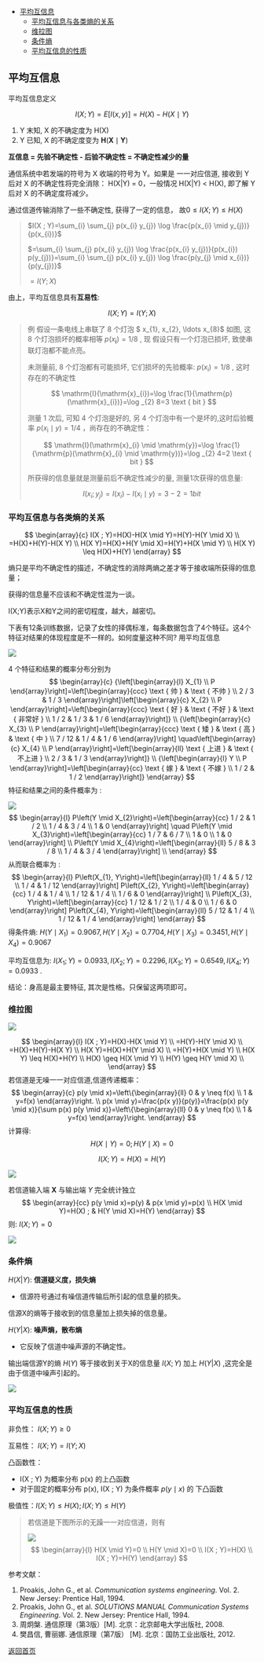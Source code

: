 - [平均互信息](#平均互信息)
  - [平均互信息与各类熵的关系](#平均互信息与各类熵的关系)
  - [维拉图](#维拉图)
  - [条件熵](#条件熵)
  - [平均互信息的性质](#平均互信息的性质)


## 平均互信息

平均互信息定义

$$
I(X ; Y)=E[I(x, y)]=H(X)-H(X \mid Y)
$$

1.  Y 末知,  $\mathrm{X}$  的不确定度为  $\mathrm{H}(\mathrm{X})$ 
2.  Y 已知,  $\mathrm{X}$  的不确定度变为  $\mathbf{H}(\mathbf{X} \mid \mathbf{Y})$ 

**互信息  =  先验不确定性 - 后验不确定性  =  不确定性减少的量**

通信系统中若发端的符号为 X 收端的符号为 Y。如果是 一一对应信道, 接收到 Y 后对 X 的不确定性将完全消除： H(X|Y) = 0，一般情况 H(X|Y) < H(X), 即了解 Y 后对 X 的不确定度将减少。

通过信道传输消除了一些不确定性, 获得了一定的信息， 故$0 \leq I(X ; Y) \leq H(X)$

> $I(X ; Y)=\sum_{i} \sum_{j} p(x_{i} y_{j}) \log \frac{p(x_{i} \mid y_{j})}{p(x_{i})}$
>
> $=\sum_{i} \sum_{j} p(x_{i} y_{j}) \log \frac{p(x_{i} y_{j})}{p(x_{i}) p(y_{j})}=\sum_{i} \sum_{j} p(x_{i} y_{j}) \log \frac{p(y_{j} \mid x_{i})}{p(y_{j})}$
>
> $=I(Y ; X)$

由上，平均互信息具有**互易性**:

$$
I(X ; Y)=I(Y ; X)
$$

> 例 假设一条电线上串联了 8 个灯泡 $ x_{1}, x_{2}, \ldots x_{8}$  如图, 这 8 个灯泡损坏的概率相等  $p(x_{\mathbf{i}})=1 / 8$ , 现 假设只有一个灯泡已损坏, 致使串联灯泡都不能点亮。
>
> 未测量前, 8 个灯泡都有可能损坏, 它们损坏的先验概率:  $p(x_{\mathrm{i}})=1 / 8$ , 这时存在的不确定性
>
> 
> $$
> \mathrm{I}(\mathrm{x}_{i})=\log \frac{1}{\mathrm{p}(\mathrm{x}_{i})}=\log _{2} 8=3 \text { bit }
> $$
> 
>
> 测量 1 次后, 可知 4 个灯泡是好的, 另 4 个灯泡中有一个是坏的,这时后验概率  $p(x_{\mathrm{i}} \mid y)=1 / 4$ ，尚存在的不确定性：
>
> 
> $$
> \mathrm{I}(\mathrm{x}_{i} \mid \mathrm{y})=\log \frac{1}{\mathrm{p}(\mathrm{x}_{i} \mid \mathrm{y})}=\log _{2} 4=2 \text { bit }
> $$
> 
>
> 所获得的信息量就是测量前后不确定性减少的量, 测量1次获得的信息量:
>
> 
> $$
> I(x_{i} ; y_{j})=I(x_{i})-I(x_{i} \mid y)=3-2=1 b i t
> $$

### 平均互信息与各类熵的关系

$$
\begin{array}{c}
I(X ; Y)=H(X)-H(X \mid Y)=H(Y)-H(Y \mid X) \\
=H(X)+H(Y)-H(X Y) \\
H(X Y)=H(X)+H(Y \mid X)=H(Y)+H(X \mid Y) \\
H(X Y) \leq H(X)+H(Y)
\end{array}
$$

熵只是平均不确定性的描述，不确定性的消除两熵之差才等于接收端所获得的信息量；

获得的信息量不应该和不确定性混为一谈。

I(X;Y)表示X和Y之间的密切程度，越大，越密切。



下表有12条训练数据，记录了女性的择偶标准，每条数据包含了4个特征。这4个特征对结果的体现程度是不一样的。如何度量这种不同? 用平均互信息

![](https://raw.githubusercontent.com/timerring/picgo/master/picbed/image-20230205203900235.png)

4 个特征和结果的概率分布分别为
$$
\begin{array}{c}
{\left[\begin{array}{l}
X_{1} \\
P
\end{array}\right]=\left[\begin{array}{ccc}
\text { 帅 } & \text { 不帅 } \\
2 / 3 & 1 / 3
\end{array}\right]\left[\begin{array}{c}
X_{2} \\
P
\end{array}\right]=\left[\begin{array}{ccc}
\text { 好 } & \text { 不好 } & \text { 非常好 } \\
1 / 2 & 1 / 3 & 1 / 6
\end{array}\right]} \\
{\left[\begin{array}{c}
X_{3} \\
P
\end{array}\right]=\left[\begin{array}{ccc}
\text { 矮 } & \text { 高 } & \text { 中 } \\
7 / 12 & 1 / 4 & 1 / 6
\end{array}\right] \quad\left[\begin{array}{c}
X_{4} \\
P
\end{array}\right]=\left[\begin{array}{ll}
\text { 上进 } & \text { 不上进 } \\
2 / 3 & 1 / 3
\end{array}\right]} \\
{\left[\begin{array}{l}
Y \\
P
\end{array}\right]=\left[\begin{array}{cc}
\text { 嫁 } & \text { 不嫁 } \\
1 / 2 & 1 / 2
\end{array}\right]}
\end{array}
$$
特征和结果之间的条件概率为 :

![](https://raw.githubusercontent.com/timerring/picgo/master/picbed/image-20230205204146243.png)
$$
\begin{array}{l}
P\left(Y \mid X_{2}\right)=\left[\begin{array}{cc}
1 / 2 & 1 / 2 \\
1 / 4 & 3 / 4 \\
1 & 0
\end{array}\right] \quad P\left(Y \mid X_{3}\right)=\left[\begin{array}{cc}
1 / 7 & 6 / 7 \\
1 & 0 \\
1 & 0
\end{array}\right] \\
P\left(Y \mid X_{4}\right)=\left[\begin{array}{ll}
5 / 8 & 3 / 8 \\
1 / 4 & 3 / 4
\end{array}\right] \\
\end{array}
$$
从而联合概率为 :
$$
\begin{array}{l}
P\left(X_{1}, Y\right)=\left[\begin{array}{ll}
1 / 4 & 5 / 12 \\
1 / 4 & 1 / 12
\end{array}\right] P\left(X_{2}, Y\right)=\left[\begin{array}{cc}
1 / 4 & 1 / 4 \\
1 / 12 & 1 / 4 \\
1 / 6 & 0
\end{array}\right] \\
P\left(X_{3}, Y\right)=\left[\begin{array}{cc}
1 / 12 & 1 / 2 \\
1 / 4 & 0 \\
1 / 6 & 0
\end{array}\right] P\left(X_{4}, Y\right)=\left[\begin{array}{ll}
5 / 12 & 1 / 4 \\
1 / 12 & 1 / 4
\end{array}\right]
\end{array}
$$
得条件熵:  $H(Y \mid X_{1})=0.9067, H(Y \mid X_{2})=0.7704 ,  H(Y \mid X_{3})=0.3451, H(Y \mid X_{4})=0.9067$ 

平均互信息为:  $I(X_{1} ; Y)=0.0933, I(X_{2} ; Y)=0.2296 ,  I(X_{3} ; Y)=0.6549, I(X_{4} ; Y)=0.0933$ .

结论：身高是最主要特征, 其次是性格。只保留这两项即可。

### 维拉图

![](https://raw.githubusercontent.com/timerring/picgo/master/picbed/image-20221014112645460.png)

$$
\begin{array}{l}
I(X ; Y)=H(X)-H(X \mid Y) \\
=H(Y)-H(Y \mid X) \\
=H(X)+H(Y)-H(X Y) \\
H(X Y)=H(X)+H(Y \mid X) \\
=H(Y)+H(X \mid Y) \\
H(X Y) \leq H(X)+H(Y) \\
H(X) \geq H(X \mid Y) \\
H(Y) \geq H(Y \mid X) \\
\end{array}
$$
若信道是无噪一一对应信道,信道传递概率：
$$
\begin{array}{c}
p(y \mid x)=\left\{\begin{array}{ll}
0 & y \neq f(x) \\
1 & y=f(x)
\end{array}\right. \\
p(x \mid y)=\frac{p(x y)}{p(y)}=\frac{p(x) p(y \mid x)}{\sum p(x) p(y \mid x)}=\left\{\begin{array}{ll}
0 & y \neq f(x) \\
1 & y=f(x)
\end{array}\right.
\end{array}
$$
计算得:
$$
H(X \mid Y)=0 ; H(Y \mid X)=0
$$

$$
I(X ; Y)=H(X)=H(Y)
$$

![](https://raw.githubusercontent.com/timerring/picgo/master/picbed/image-20230205211111462.png)

若信道输入端  $\mathbf{X}$  与输出端 $Y$ 完全统计独立
$$
\begin{array}{cc}
p(y \mid x)=p(y) & p(x \mid y)=p(x) \\
H(X \mid Y)=H(X) ; & H(Y \mid X)=H(Y)
\end{array}
$$
则: $I(X ; Y)=0$

![](https://raw.githubusercontent.com/timerring/picgo/master/picbed/image-20230205211119998.png)



### 条件熵

$H(X|Y)$: **信道疑义度，损失熵**

+ 信源符号通过有噪信道传输后所引起的信息量的损失。

信源X的熵等于接收到的信息量加上损失掉的信息量。

$H(Y|X)$: **噪声熵，散布熵**

+ 它反映了信道中噪声源的不确定性。

输出端信源Y的熵 $H(Y)$ 等于接收到关于X的信息量 $I(X;Y)$ 加上 $H(Y|X)$ ,这完全是由于信道中噪声引起的。

![](https://raw.githubusercontent.com/timerring/picgo/master/picbed/image-20230205211716275.png)

### 平均互信息的性质

非负性：  $I(X ; Y) \geq 0$ 

互易性：  $I(X ; Y)=I(Y ; X)$ 

凸函数性：

+ I(X ; Y)  为概率分布  p(x)  的上凸函数
+ 对于固定的概率分布  p(x), I(X ; Y)  为条件概率  $p(y \mid x)$  的 下凸函数

极值性：$I(X ; Y) \leq H(X) ; I(X ; Y) \leq H(Y)$



> 若信道是下图所示的无躁一一对应信道，则有
>
> ![](https://raw.githubusercontent.com/timerring/picgo/master/picbed/image-20230205212316697.png)
> $$
> \begin{array}{l}
> H(X \mid Y)=0 \\
> H(Y \mid X)=0 \\
> I(X ; Y)=H(X) \\
> I(X ; Y)=H(Y)
> \end{array}
> $$





参考文献：

1. Proakis, John G., et al. *Communication systems engineering*. Vol. 2. New Jersey: Prentice Hall, 1994.
2. Proakis, John G., et al. *SOLUTIONS MANUAL Communication Systems Engineering*. Vol. 2. New Jersey: Prentice Hall, 1994.
3. 周炯槃. 通信原理（第3版）[M\]. 北京：北京邮电大学出版社, 2008.
4. 樊昌信, 曹丽娜. 通信原理（第7版） [M\]. 北京：国防工业出版社, 2012.



[返回首页](https://github.com/timerring/information-theory)